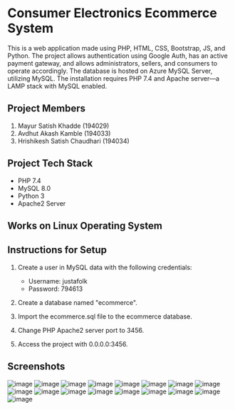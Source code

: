 # Consumer Electronics Ecommerce System

This is a web application made using PHP, HTML, CSS, Bootstrap, JS, and Python. The project allows authentication using Google Auth, has an active payment gateway, and allows administrators, sellers, and consumers to operate accordingly. The database is hosted on Azure MySQL Server, utilizing MySQL. The installation requires PHP 7.4 and Apache server—a LAMP stack with MySQL enabled.

## Project Members

1. Mayur Satish Khadde (194029)
2. Avdhut Akash Kamble (194033)
3. Hrishikesh Satish Chaudhari (194034)

## Project Tech Stack

- PHP 7.4
- MySQL 8.0
- Python 3
- Apache2 Server

## Works on Linux Operating System

## Instructions for Setup

1. Create a user in MySQL data with the following credentials:
   - Username: justafolk
   - Password: 794613

2. Create a database named "ecommerce".

3. Import the ecommerce.sql file to the ecommerce database.

4. Change PHP Apache2 server port to 3456.

5. Access the project with 0.0.0.0:3456.

## Screenshots
![image](https://github.com/justafolk/Consumer-Electronics-Ecommerce-system/assets/65607123/76c8121d-5294-4241-9667-eec0e63bdc95)
![image](https://github.com/justafolk/Consumer-Electronics-Ecommerce-system/assets/65607123/770bd7f6-8e30-466d-b90d-a4088ff71ca9)
![image](https://github.com/justafolk/Consumer-Electronics-Ecommerce-system/assets/65607123/d1c43356-db28-4a21-ab96-cfb62df6a700)
![image](https://github.com/justafolk/Consumer-Electronics-Ecommerce-system/assets/65607123/65f120de-afd4-42de-af92-af5b66874646)
![image](https://github.com/justafolk/Consumer-Electronics-Ecommerce-system/assets/65607123/09f4b169-3296-41f2-8eed-9d843157383a)
![image](https://github.com/justafolk/Consumer-Electronics-Ecommerce-system/assets/65607123/4200da5c-c407-4c02-90bc-b5774cfaaf14)
![image](https://github.com/justafolk/Consumer-Electronics-Ecommerce-system/assets/65607123/00ab43f2-b9b6-4f84-8c16-a21f2a174536)
![image](https://github.com/justafolk/Consumer-Electronics-Ecommerce-system/assets/65607123/d1684c4d-02ac-412d-bf98-a78ab6eca080)
![image](https://github.com/justafolk/Consumer-Electronics-Ecommerce-system/assets/65607123/7d9c75a4-ffaa-421c-b293-e72b3f19e858)
![image](https://github.com/justafolk/Consumer-Electronics-Ecommerce-system/assets/65607123/8760db28-bc3f-4601-bb7f-be941121d784)
![image](https://github.com/justafolk/Consumer-Electronics-Ecommerce-system/assets/65607123/19f4e87f-8e2e-4d6b-990b-3491773b3071)
![image](https://github.com/justafolk/Consumer-Electronics-Ecommerce-system/assets/65607123/d8a4ddc2-bf8f-4a2c-85ac-c3fcb66655be)
![image](https://github.com/justafolk/Consumer-Electronics-Ecommerce-system/assets/65607123/8ae63893-382e-4973-8160-5547433a9e8c)
![image](https://github.com/justafolk/Consumer-Electronics-Ecommerce-system/assets/65607123/f3fb0e7f-e3c0-4550-bf99-5c474e690bf6)
![image](https://github.com/justafolk/Consumer-Electronics-Ecommerce-system/assets/65607123/f17b4128-3fbb-40d1-9a35-92fe02a98809)
![image](https://github.com/justafolk/Consumer-Electronics-Ecommerce-system/assets/65607123/0a351d54-c5c1-48e3-964b-eee19f3bd53d)
![image](https://github.com/justafolk/Consumer-Electronics-Ecommerce-system/assets/65607123/0f4398c4-f320-4336-bb9b-360356c8e8bb)



